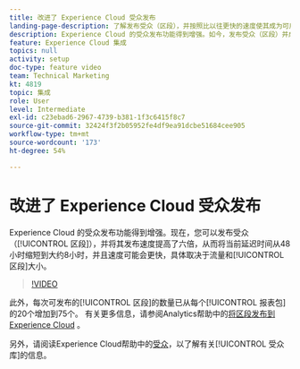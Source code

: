 ```yaml
---
title: 改进了 Experience Cloud 受众发布
landing-page-description: 了解发布受众（区段），并按照比以往更快的速度使其成为可用受众。
description: Experience Cloud 的受众发布功能得到增强。如今，发布受众（区段）并成为可用受众的过程速度提升了 6 倍，延迟时间由当前的 48 小时缩短为大约 8 小时，而且速度有可能还会更快，具体情况取决于流量和区段的大小。
feature: Experience Cloud 集成
topics: null
activity: setup
doc-type: feature video
team: Technical Marketing
kt: 4819
topic: 集成
role: User
level: Intermediate
exl-id: c23ebad6-2967-4739-b381-1f3c6415f8c7
source-git-commit: 32424f3f2b05952fe4df9ea91dcbe51684cee905
workflow-type: tm+mt
source-wordcount: '173'
ht-degree: 54%

---
```


# 改进了 Experience Cloud 受众发布

Experience Cloud 的受众发布功能得到增强。现在，您可以发布受众（[!UICONTROL 区段]），并将其发布速度提高了六倍，从而将当前延迟时间从48小时缩短到大约8小时，并且速度可能会更快，具体取决于流量和[!UICONTROL 区段]大小。

>[!VIDEO](https://video.tv.adobe.com/v/32842/?quality=12)

此外，每次可发布的[!UICONTROL 区段]的数量已从每个[!UICONTROL 报表包]的20个增加到75个。
有关更多信息，请参阅Analytics帮助中的[将区段发布到Experience Cloud](https://docs.adobe.com/content/help/zh-Hans/analytics/components/segmentation/segmentation-workflow/seg-publish.html) 。

另外，请阅读Experience Cloud帮助中的[受众](https://docs.adobe.com/content/help/zh-Hans/core-services/interface/audiences/audience-library.html)，以了解有关[!UICONTROL 受众库]的信息。

